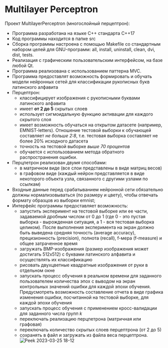 # Multilayer Perceptron

Проект MultilayerPerceptron (многослойный перцептрон):
- Программа разработана на языке C++ стандарта C++17
- Код программы находится в папке src
- Сборка программы настроена с помощью Makefile со стандартным набором целей для GNU-программ: all, install, uninstall, clean, dvi, dist, tests.
- Реализация с графическим пользовательским интерфейсом, на базе любой Qt.
- Программа реализована с использованием паттерна MVC.
- Программа предоставлят возможность формировать и обучать модели нейронных сетей для классификации рукописных букв латинского алфавита
- Перцептрон:
  - классифицирует изображения с рукописными буквами латинского алфавита
  - имеет **от 2 до 5** скрытых слоев
  - использует сигмоидальную функцию активации для каждого скрытого слоя
  - имеет возможность обучаться на открытом датасете (например, EMNIST-letters). Отношение тестовой выборки к обучающей составляет *не больше 2:8*, т.е. тестовая выборка составляет не более 20% исходного датасета
  - точность на тестовой выборке *выше 70 процентов*
  - обучается с использованием метода обратного распространения ошибки.
- Перцпетрон реализован *двумя* способами:
  - в матричном виде (все слои представлены в виде матриц весов)
  - в графовом виде (каждый нейрон представляется в виде некоторого объекта узла, связанного с другими узлами по ссылкам)
- Входные данные перед срабатыванием нейронной сети обязательно должны нормализовываться (по размеру и цвету), чтобы отвечать формату образцов из выборки emnist;
- Интерфейс программы предоставляет возможность:
  - запустить эксперимент на тестовой выборке или ее части, задаваемой дробным числом от 0 до 1 (где 0 - это пустая выборка - вырожденная ситуация, а 1 - вся тестовая выборка целиком). После выполнения эксперимента на экран должно быть выведена средняя точность (average accuracy), прецизионность (precision), полнота (recall), f-мера (f-measure) и общее затраченное время
  - загружать BMP-изображения (размер изображения может достигать 512x512) с буквами латинского алфавита и осуществлять их классификацию
  - рисовать двухцветные квадратные изображения от руки в отдельном окне
  - запускать процесс обучения в реальном времени для заданного пользователем количества эпох с выводом на экран контрольных значений ошибки для каждой эпохи обучения. Предусмотреть возможность составление отчета в виде графика изменения ошибки, посчитанной на тестовой выборке, для каждой эпохи обучения
  - запускать процесс обучения с применением кросс-валидации для заданного числа групп _k_
  - переключать реализацию перцпетрона (матричная или графовая)
  - переключать количество скрытых слоев перцептрона (от 2 до 5)
  - сохранять в файл и загружать из файла веса перцептрона.
![Peek 2023-03-25 18-12](https://user-images.githubusercontent.com/66296571/227714051-2f8358f8-6fcb-4453-93fa-8208b71a945f.gif)


